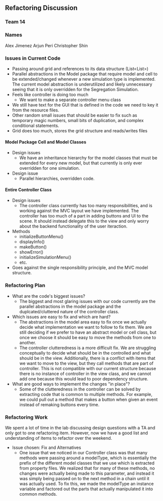 ## Refactoring Discussion
### Team 14
### Names
Alex Jimenez
Arjun Peri
Christopher Shin


### Issues in Current Code
* Passing around grid and references to its data structure (List<List<Cell>>)
* Parallel abstractions in the Model package that require model and cell to be extended/changed
whenever a new simulation type is implemented. The current model abstraction is underutilized
and likely unnecessary seeing that it is only overridden for the Segregation Simulation. 
* Feels like controller is doing too much
    * We want to make a separate controller menu class
* We still have text for the GUI that is defined in the code we need to key it from the resource files.
* Other random small issues that should be easier to fix such as temporary magic numbers, small bits
of duplication, and complex conditional statements.
* Grid does too much, stores the grid structure and reads/writes files

#### Model Package Cell and Model Classes
 * Design issues
    * We have an inheritance hierarchy for the model classes that must be extended for every new model, but
    that currently is only ever overridden for one simulation.
 * Design issue
    * Parallel hierarchies, overridden code.
#### Entire Controller Class
 * Design issues
    * The controller class currently has too many responsibilities, and is working against the MVC layout 
    we have implemented. The controller has too much of a part in adding buttons and UI to the scene. It should
    instead delegate this to the view and only worry about the backend functionality of the user iteraction.
 * Methods
    * initializeButtonMenu()
    * displayInfo()
    * makeButton()
    * showError()
    * initializeSimulationMenu()
    * etc.
 * Goes against the single responsibility principle, and the MVC model structure. 
    
    

### Refactoring Plan

 * What are the code's biggest issues?
    * The biggest and most glaring issues with our code currently are the parallel abstractions in the
    model package and the duplcated/cluttered nature of the controller class. 
 * Which issues are easy to fix and which are hard?
    * The abstractions in the model area easy to fix once we actually decide what implementation we want
    to follow to fix them. We are still deciding if we prefer to have an abstract model or cell class,
    but once we choose it should be easy to move the methods from one to another.
    * The controller clutteredness is a more difficult fix. We are struggling conceptually to decide what should
    be in the controlled and what should be in the view. Additionally, there is a conflict with items that 
    we want to move to the view, but they call methods that are part of controller. This is not compatible with our
    current structure because there is no instance of controller in the view class, and we cannot add one
    because this would lead to poor dependency structure. 
 * What are good ways to implement the changes "in place"?
    * Some of the clutteredness in the controller can be solved by extracting code that is common to multiple methods. 
    For example, we could pull out a method that makes a button when given an event instead of remaking buttons
    every time. 

### Refactoring Work

We spent a lot of time in the lab discussing design questions with a TA and only got to one refactoring
item. However, now we have a good list and understanding of items to refactor over the weekend. 

 * Issue chosen: Fix and Alternatives
    * One issue that we noticed in our Controller class was that many methods were passing around a modelType, which is essentially the prefix of the different model classes that we use which is extracted from property files. We realized that for many of these methods, no changes were actually being made to this parameter, and instead it was simply being passed on to the next method in a chain until it was actually used. To fix this, we made the modelType an instance variable and factored out the parts that actually manipulated it into common methods.
